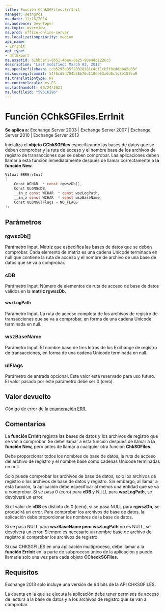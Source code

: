 ```yaml
---
title: Función CChkSGFiles.ErrInit
manager: sethgros
ms.date: 11/16/2014
ms.audience: Developer
ms.topic: overview
ms.prod: office-online-server
ms.localizationpriority: medium
api_name:
- ErrInit
api_type:
- dllExport
ms.assetid: 61bb3af1-8b51-4bae-8e25-90a4dc1226c5
description: 'Last modified: March 03, 2013'
ms.openlocfilehash: ccb5293e35f20328181c4cf1cb5f0eddbb42e03f
ms.sourcegitcommit: 54f6cd5a704b36b76d110ee53a6d6c1c3e15f5a9
ms.translationtype: MT
ms.contentlocale: es-ES
ms.lasthandoff: 09/24/2021
ms.locfileid: "59516296"
---
```

# <a name="cchksgfileserrinit-function"></a>Función CChkSGFiles.ErrInit
  
**Se aplica a:** Exchange Server 2003 | Exchange Server 2007 | Exchange Server 2010 | Exchange Server 2013
  
Inicializa el **objeto CChkSGFiles** especificando las bases de datos que se deben comprobar y la ruta de acceso y el nombre base de los archivos de registro de transacciones que se deben comprobar. Las aplicaciones deben llamar a esta función inmediatamente después de llamar correctamente a **la función New.** 
  
```cs
Vitual ERRErrInit  
(
    Const WCHAR  * const rgwszDb[],
    Const ULONGcDB,
    __in_z const WCHAR  * const wszLogPath,
    __in_z const WCHAR  * const wszBaseName,
    Const ULONGulFlags = NO_FLAGS
);

```

## <a name="parameters"></a>Parámetros

### <a name="rgwszdb"></a>rgwszDb[]
  
Parámetro Input. Matriz que especifica las bases de datos que se deben comprobar. Cada elemento de matriz es una cadena Unicode terminada en null que contiene la ruta de acceso y el nombre de archivo de una base de datos que se va a comprobar.
    
### <a name="cdb"></a>cDB
  
Parámetro Input. Número de elementos de ruta de acceso de base de datos válidos en la **matriz rgwszDb.** 
    
#### <a name="wszlogpath"></a>wszLogPath
  
Parámetro Input. La ruta de acceso completa de los archivos de registro de transacciones que se va a comprobar, en forma de una cadena Unicode terminada en null.
    
### <a name="wszbasename"></a>wszBaseName
  
Parámetro Input. El nombre base de tres letras de los Exchange de registro de transacciones, en forma de una cadena Unicode terminada en null.
    
### <a name="ulflags"></a>ulFlags
  
Parámetro de entrada opcional. Este valor está reservado para uso futuro. El valor pasado por este parámetro debe ser 0 (cero).
    
## <a name="return-value"></a>Valor devuelto

Código de error de la [enumeración ERR.](cchksgfiles-err-enumeration.md) 
  
## <a name="remarks"></a>Comentarios

La **función ErrInit** registra las bases de datos y los archivos de registro que se van a comprobar. Se debe llamar a esta función después de llamar a **la función New,** pero antes de llamar a cualquier otra función **ChkSGFiles.** 
  
Debe proporcionar todos los nombres de base de datos, la ruta de acceso del archivo de registro y el nombre base como cadenas Unicode terminadas en null.
  
Solo puede comprobar los archivos de base de datos, solo los archivos de registro o los archivos de base de datos y registro. Sin embargo, al llamar a esta función, la aplicación debe especificar al menos una entidad que se va a comprobar. Si se pasa 0 (cero) para  **cDB**  y NULL para  **wszLogPath,**  se devolverá un error. 
  
Si el valor de  **cDB**  es distinto de 0 (cero), si se pasa NULL para  **rgwszDb,**  se producirá un error. Para comprobar los archivos de base de datos, la aplicación debe proporcionar los nombres de la base de datos. 
  
Si se pasa NULL para  **wszBaseName pero**  **wszLogPath**  no es NULL, se devolverá un error. Siempre es necesario un nombre base de archivo de registro al comprobar los archivos de registro. 
  
Si usa CHKSGFILES en una aplicación multiproceso, debe llamar a la **función ErrInit** en la parte de subproceso único de la aplicación y puede llamarla solo una vez para cada objeto **CCheckSGFiles.** 
  
## <a name="requirements"></a>Requisitos

Exchange 2013 solo incluye una versión de 64 bits de la API CHKSGFILES.
  
La cuenta en la que se ejecuta la aplicación debe tener permisos de acceso de lectura a la base de datos y a los archivos de registro que se van a comprobar.
  

